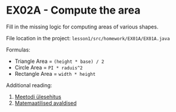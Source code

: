EX02A - Compute the area
========================

Fill in the missing logic for computing areas of various shapes.

File location in the project: `lesson1/src/homework/EX01A/EX01A.java`

Formulas:

* Triangle Area = `(height * base) / 2`
* Circle Area = `PI * raduis^2`
* Rectangle Area = `width * height`

Additional reading:
1. [Meetodi ülesehitus](https://javadoc.pages.taltech.ee/method/index.html#meetodi-ulesehitus)
2. [Matemaatilised avaldised](https://javadoc.pages.taltech.ee/python_and_java_comparison/math.html#matemaatika)
